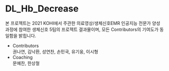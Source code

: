 # DL_Hb_Decrease

본 프로젝트는 2021 KOHI에서 주관한 의료영상/생체신호EMR 인공지능 전문가 양성과정에 참여한 생체신호 5팀의 프로젝트 결과물이며, 모든 Contributors의 기여도가 동일함을 밝힙니다.
- Contributors  
권나연, 김낙환, 성연찬, 손민국, 유기웅, 이시형
- Coaching  
문예찬, 한상철
